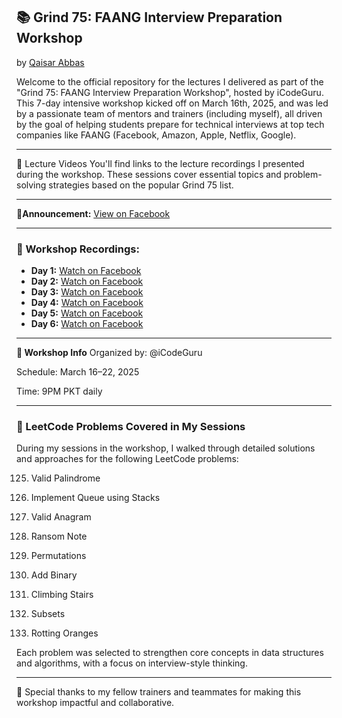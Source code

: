 ## 📚 Grind 75: FAANG Interview Preparation Workshop
by [Qaisar Abbas](https://github.com/QaisarAbbas2024/)

Welcome to the official repository for the lectures I delivered as part of the "Grind 75: FAANG Interview Preparation Workshop", hosted by iCodeGuru. This 7-day intensive workshop kicked off on March 16th, 2025, and was led by a passionate team of mentors and trainers (including myself), all driven by the goal of helping students prepare for technical interviews at top tech companies like FAANG (Facebook, Amazon, Apple, Netflix, Google).
***
🎥 Lecture Videos
You'll find links to the lecture recordings I presented during the workshop. These sessions cover essential topics and problem-solving strategies based on the popular Grind 75 list.
***
📢**Announcement:** [View on Facebook](https://www.facebook.com/share/p/1AEKihwC8P/) 
***
### 📅 Workshop Recordings: 
- **Day 1:** [Watch on Facebook](https://www.facebook.com/watch/?v=630867489654045)
- **Day 2:** [Watch on Facebook](https://www.facebook.com/iCodeguru/videos/1378553226655184)
- **Day 3:** [Watch on Facebook](https://www.facebook.com/iCodeguru/videos/630479876570227/)
- **Day 4:** [Watch on Facebook](https://www.facebook.com/iCodeguru/videos/631661796150568/)
- **Day 5:** [Watch on Facebook](https://www.facebook.com/iCodeguru/videos/1281699759596162/)
- **Day 6:** [Watch on Facebook](https://www.facebook.com/iCodeguru/videos/1365050891167698/)
***
**🔗 Workshop Info**
Organized by: @iCodeGuru

Schedule: March 16–22, 2025

Time: 9PM PKT daily
***
### 🧠 LeetCode Problems Covered in My Sessions
During my sessions in the workshop, I walked through detailed solutions and approaches for the following LeetCode problems:

125. Valid Palindrome

232. Implement Queue using Stacks

242. Valid Anagram

383. Ransom Note

46. Permutations

67. Add Binary

70. Climbing Stairs

78. Subsets

994. Rotting Oranges

Each problem was selected to strengthen core concepts in data structures and algorithms, with a focus on interview-style thinking.
***
👥 Special thanks to my fellow trainers and teammates for making this workshop impactful and collaborative.
